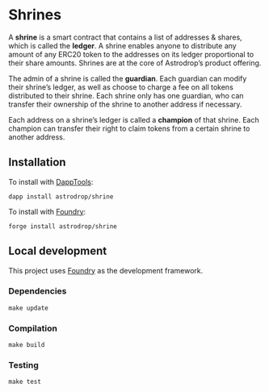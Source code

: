 # Shrines

A **shrine** is a smart contract that contains a list of addresses & shares, which is called the **ledger**. A shrine enables anyone to distribute any amount of any ERC20 token to the addresses on its ledger proportional to their share amounts. Shrines are at the core of Astrodrop’s product offering.

The admin of a shrine is called the **guardian**. Each guardian can modify their shrine’s ledger, as well as choose to charge a fee on all tokens distributed to their shrine. Each shrine only has one guardian, who can transfer their ownership of the shrine to another address if necessary.

Each address on a shrine’s ledger is called a **champion** of that shrine. Each champion can transfer their right to claim tokens from a certain shrine to another address.

## Installation

To install with [DappTools](https://github.com/dapphub/dapptools):

```
dapp install astrodrop/shrine
```

To install with [Foundry](https://github.com/gakonst/foundry):

```
forge install astrodrop/shrine
```

## Local development

This project uses [Foundry](https://github.com/gakonst/foundry) as the development framework.

### Dependencies

```
make update
```

### Compilation

```
make build
```

### Testing

```
make test
```
